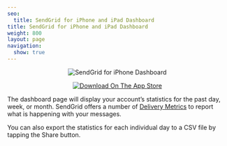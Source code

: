 ```yaml
---
seo:
  title: SendGrid for iPhone and iPad Dashboard
title: SendGrid for iPhone and iPad Dashboard
weight: 800
layout: page
navigation:
  show: true
---
```


<p style="text-align:center">
	<img src="{{root_url}}/images/sendgrid_for_iphone_dashboard.gif" alt="SendGrid for iPhone Dashboard" style="display:inline"/>
</p>

<p style="text-align:center">
	<a href="https://itunes.apple.com/us/app/sendgrid/id916808878?mt=8" target="_blank">
		<img src="{{root_url}}/images/download_app_store.svg" alt="Download On The App Store" style="display:inline;border:none;" />
	</a>
</p>

The dashboard page will display your account’s statistics for the past day, week, or month. SendGrid offers a number of [Delivery Metrics]({{root_url}}/User_Guide/Delivery_Metrics/index.html) to report what is happening with your messages.

You can also export the statistics for each individual day to a CSV file by tapping the Share button.
